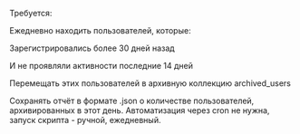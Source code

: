 Требуется:

Ежедневно находить пользователей, которые:

Зарегистрировались более 30 дней назад

И не проявляли активности последние 14 дней

Перемещать этих пользователей в архивную коллекцию archived_users

Сохранять отчёт в формате .json о количестве пользователей, архивированных в этот день. Автоматизация через cron не нужна, запуск скрипта - ручной, ежедневный.